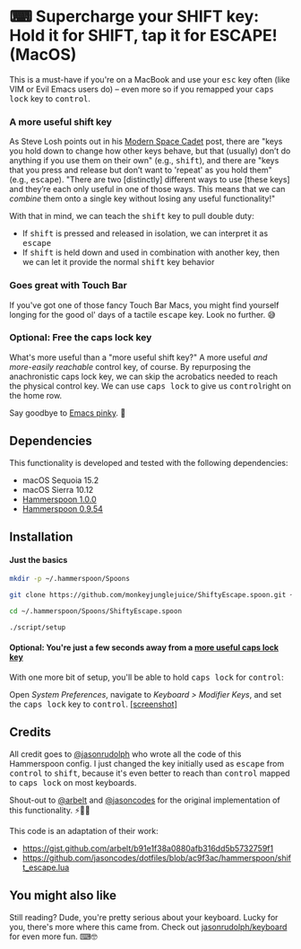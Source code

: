 # ⌨ Supercharge your SHIFT key: Hold it for SHIFT, tap it for ESCAPE! (MacOS)

This is a must-have if you're on a MacBook and use your <kbd>esc</kbd> key often (like VIM or Evil Emacs users do) – even more so if you remapped your <kbd>caps lock</kbd> key to <kbd>control</kbd>. 

### A more useful shift key

As Steve Losh points out in his [Modern Space Cadet](http://stevelosh.com/blog/2012/10/a-modern-space-cadet/#shift-escape) post, there are "keys you hold down to change how other keys behave, but that (usually) don’t do anything if you use them on their own" (e.g., <kbd>shift</kbd>), and there are "keys that you press and release but don’t want to 'repeat' as you hold them" (e.g., <kbd>escape</kbd>). "There are two [distinctly] different ways to use [these keys] and they’re each only useful in one of those ways. This means that we can *combine* them onto a single key without losing any useful functionality!"

With that in mind, we can teach the <kbd>shift</kbd> key to pull double duty:

- If <kbd>shift</kbd> is pressed and released in isolation, we can interpret it as <kbd>escape</kbd>
- If <kbd>shift</kbd> is held down and used in combination with another key, then we can let it provide the normal <kbd>shift</kbd> key behavior

### Goes great with Touch Bar

If you've got one of those fancy Touch Bar Macs, you might find yourself longing for the good ol' days of a tactile <kbd>escape</kbd> key. Look no further. 😅

### Optional: Free the caps lock key

What's more useful than a "more useful shift key?" A more useful *and more-easily reachable* control key, of course. By repurposing the anachronistic caps lock key, we can skip the acrobatics needed to reach the physical control key. We can use <kbd>caps lock</kbd> to give us <kbd>control</kbd>right on the home row.

Say goodbye to [Emacs pinky](http://wiki.c2.com/?EmacsPinky). 👋

## Dependencies

This functionality is developed and tested with the following dependencies:

- macOS Sequoia 15.2
- macOS Sierra 10.12
- [Hammerspoon 1.0.0][hammerspoon]
- [Hammerspoon 0.9.54][hammerspoon]

## Installation

#### Just the basics

```sh
mkdir -p ~/.hammerspoon/Spoons

git clone https://github.com/monkeyjunglejuice/ShiftyEscape.spoon.git ~/.hammerspoon/Spoons/ShiftyEscape.spoon

cd ~/.hammerspoon/Spoons/ShiftyEscape.spoon

./script/setup
```

#### Optional: You're just a few seconds away from a [more useful caps lock key](#optional-a-more-useful-caps-lock-key)

With one more bit of setup, you'll be able to hold <kbd>caps lock</kbd> for <kbd>control</kbd>:

Open *System Preferences*, navigate to *Keyboard > Modifier Keys*, and set the <kbd>caps lock</kbd> key to <kbd>control</kbd>. [[screenshot]](https://user-images.githubusercontent.com/2988/27111039-7f620442-507b-11e7-9bcf-93d46e14af13.png)

## Credits

All credit goes to [@jasonrudolph](https://github.com/jasonrudolph) who wrote all the code of this Hammerspoon config. I just changed the key initially used as <kbd>escape</kbd> from <kbd>control</kbd> to <kbd>shift</kbd>, because it's even better to reach than <kbd>control</kbd> mapped to <kbd>caps lock</kbd> on most keyboards.

Shout-out to [@arbelt](https://github.com/arbelt) and [@jasoncodes](https://github.com/jasoncodes) for the original implementation of this functionality. ⚡️🍻🌟

This code is an adaptation of their work:
- <https://gist.github.com/arbelt/b91e1f38a0880afb316dd5b5732759f1>
- <https://github.com/jasoncodes/dotfiles/blob/ac9f3ac/hammerspoon/shift_escape.lua>

## You might also like

Still reading? Dude, you're pretty serious about your keyboard. Lucky for you, there's more where this came from. Check out [jasonrudolph/keyboard](https://github.com/jasonrudolph/keyboard) for even more fun. ⌨🤓

[hammerspoon]: http://www.hammerspoon.org
